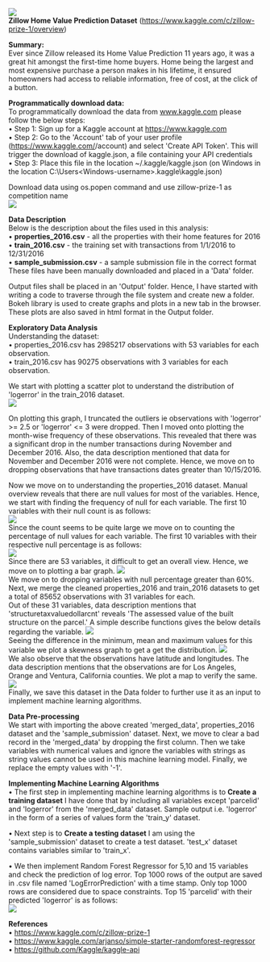 
<img src="https://github.com/PrithviKamath/Zillow-Home-Value-Prediction/blob/master/Extras/Zillow%20Home%20Value%20Prediction%20logo.PNG"></img><br />
<b>Zillow Home Value Prediction Dataset</b> (https://www.kaggle.com/c/zillow-prize-1/overview)<br />

<b>Summary:</b> <br />
Ever since Zillow released its Home Value Prediction 11 years ago, it was a great hit amongst the first-time home buyers. Home being the largest and most expensive purchase a person makes in his lifetime, it ensured homeowners had access to reliable information, free of cost, at the click of a button.<br />

<b>Programmatically download data:</b> <br />
To programmatically download the data from www.kaggle.com please follow the below steps:<br />
•	Step 1: Sign up for a Kaggle account at https://www.kaggle.com <br />
•	Step 2: Go to the 'Account' tab of your user profile (https://www.kaggle.com/<username>/account) and select 'Create API Token'. This will trigger the download of kaggle.json, a file containing your API credentials <br />
•	Step 3: Place this file in the location ~/.kaggle/kaggle.json (on Windows in the location C:\Users\<Windows-username>\.kaggle\kaggle.json) <br />

Download data using os.popen command and use zillow-prize-1 as competition name<br />
<img src='https://github.com/PrithviKamath/Zillow-Home-Value-Prediction/blob/master/Extras/DataDownloadDescription.PNG'></img><br />


<b>Data Description</b><br />
Below is the description about the files used in this analysis:<br />
• <b>properties_2016.csv</b> - all the properties with their home features for 2016<br />
• <b>train_2016.csv</b> - the training set with transactions from 1/1/2016 to 12/31/2016<br />
• <b>sample_submission.csv</b> - a sample submission file in the correct format<br />
These files have been manually downloaded and placed in a 'Data' folder. <br />

Output files shall be placed in an 'Output' folder. Hence, I have started with writing a code to traverse through the file system and create new a folder.<br />
Bokeh library is used to create graphs and plots in a new tab in the browser. These plots are also saved in html format in the Output folder.<br />

<b>Exploratory Data Analysis</b><br />
Understanding the dataset:<br />
• properties_2016.csv has 2985217 observations with 53 variables for each observation. <br />
• train_2016.csv has 90275 observations with 3 variables for each observation. <br />

We start with plotting a scatter plot to understand the distribution of 'logerror' in the train_2016 dataset.<br />
<img src='https://github.com/PrithviKamath/Zillow-Home-Value-Prediction/blob/master/Extras/Logerror_ScatterPlot.PNG'></img><br />

On plotting this graph, I truncated the outliers ie observations with 'logerror' >= 2.5 or 'logerror' <= 3 were dropped.
Then I moved onto plotting the month-wise frequency of these observations. This revealed that there was a significant drop in the number transactions during November and December 2016. Also, the data description mentioned that data for November and December 2016 were not complete. Hence, we move on to dropping observations that have transactions dates greater than 10/15/2016. <br />

Now we move on to understanding the properties_2016 dataset. Manual overview reveals that there are null values for most of the variables. Hence, we start with finding the frequency of null for each variable. The first 10 variables with their null count is as follows: <br/>
<img src='https://github.com/PrithviKamath/Zillow-Home-Value-Prediction/blob/master/Extras/Top10NullValues.PNG'></img><br />
Since the count seems to be quite large we move on to counting the percentage of null values for each variable. The first 10 variables with their respective null percentage is as follows: <br />
<img src='https://github.com/PrithviKamath/Zillow-Home-Value-Prediction/blob/master/Extras/Top10NullPercentage.PNG'></img><br />
Since there are 53 variables, it difficult to get an overall view. Hence, we move on to plotting a bar graph.
<img src='https://github.com/PrithviKamath/Zillow-Home-Value-Prediction/blob/master/Extras/Variable_Vs_NullPercentage.PNG'></img><br />
We move on to dropping variables with null percentage greater than 60%.
Next, we merge the cleaned properties_2016 and train_2016 datasets to get a total of 85652 observations with 31 variables for each. <br />
Out of these 31 variables, data description mentions that 'structuretaxvaluedollarcnt' reveals 'The assessed value of the built structure on the parcel.' A simple describe functions gives the below details regarding the variable.
<img src='https://github.com/PrithviKamath/Zillow-Home-Value-Prediction/blob/master/Extras/structuretaxvaluedollarcnt_merged_data.PNG'></img><br />
Seeing the difference in the minimum, mean and maximum values for this variable we plot a skewness graph to get a get the distribution.
<img src='https://github.com/PrithviKamath/Zillow-Home-Value-Prediction/blob/master/Output/Skewness.png'></img><br />
We also observe that the observations have latitude and longitudes. The data description mentions that the observations are for Los Angeles, Orange and Ventura, California counties. We plot a map to verify the same.
<img src='https://github.com/PrithviKamath/Zillow-Home-Value-Prediction/blob/master/Output/ObservationsMap.png'></img><br />
Finally, we save this dataset in the Data folder to further use it as an input to implement machine learning algorithms.

<b>Data Pre-processing</b> <br />
We start with importing the above created 'merged_data', properties_2016 dataset and the 'sample_submission' dataset.
Next, we move to clear a bad record in the 'merged_data' by dropping the first column. Then we take variables with numerical values and ignore the variables with strings as string values cannot be used in this machine learning model. Finally, we replace the empty values with '-1'.

<b>Implementing Machine Learning Algorithms</b><br />
• The first step in implementing machine learning algorithms is to <b>Create a training dataset</b>
I have done that by including all variables except 'parcelid' and 'logerror' from the 'merged_data' dataset. Sample output i.e. 'logerror' in the form of a series of values form the 'train_y' dataset.

• Next step is to <b>Create a testing dataset</b>
I am using the 'sample_submission' dataset to create a test dataset. 'test_x' dataset contains variables similar to 'train_x'.

• We then implement Random Forest Regressor for 5,10 and 15 variables and check the prediction of log error. Top 1000 rows of the output are saved in .csv file named 'LogErrorPrediction' with a time stamp. Only top 1000 rows are considered due to space constraints. Top 15 'parcelid' with their predicted 'logerror' is as follows: <br />
<img src='https://github.com/PrithviKamath/Zillow-Home-Value-Prediction/blob/master/Extras/Output.PNG'></img>

<b>References</b> <br />
•	https://www.kaggle.com/c/zillow-prize-1 <br />
•	https://www.kaggle.com/arjanso/simple-starter-randomforest-regressor <br />
•	https://github.com/Kaggle/kaggle-api <br />


```python

```
